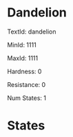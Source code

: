 # Dandelion

TextId: dandelion

MinId: 1111

MaxId: 1111

Hardness: 0

Resistance: 0


Num States: 1

# States
```

```